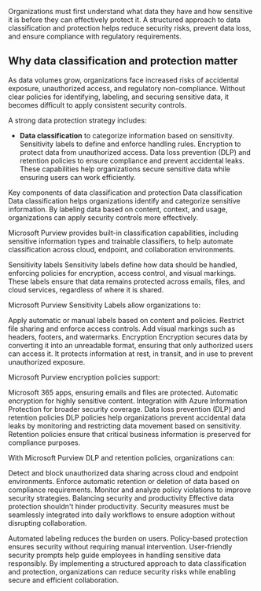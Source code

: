 Organizations must first understand what data they have and how sensitive it is before they can effectively protect it. A structured approach to data classification and protection helps reduce security risks, prevent data loss, and ensure compliance with regulatory requirements.

## Why data classification and protection matter

As data volumes grow, organizations face increased risks of accidental exposure, unauthorized access, and regulatory non-compliance. Without clear policies for identifying, labeling, and securing sensitive data, it becomes difficult to apply consistent security controls.

A strong data protection strategy includes:

- **Data classification** to categorize information based on sensitivity.
Sensitivity labels to define and enforce handling rules.
Encryption to protect data from unauthorized access.
Data loss prevention (DLP) and retention policies to ensure compliance and prevent accidental leaks.
These capabilities help organizations secure sensitive data while ensuring users can work efficiently.

Key components of data classification and protection
Data classification
Data classification helps organizations identify and categorize sensitive information. By labeling data based on content, context, and usage, organizations can apply security controls more effectively.

Microsoft Purview provides built-in classification capabilities, including sensitive information types and trainable classifiers, to help automate classification across cloud, endpoint, and collaboration environments.

Sensitivity labels
Sensitivity labels define how data should be handled, enforcing policies for encryption, access control, and visual markings. These labels ensure that data remains protected across emails, files, and cloud services, regardless of where it is shared.

Microsoft Purview Sensitivity Labels allow organizations to:

Apply automatic or manual labels based on content and policies.
Restrict file sharing and enforce access controls.
Add visual markings such as headers, footers, and watermarks.
Encryption
Encryption secures data by converting it into an unreadable format, ensuring that only authorized users can access it. It protects information at rest, in transit, and in use to prevent unauthorized exposure.

Microsoft Purview encryption policies support:

Microsoft 365 apps, ensuring emails and files are protected.
Automatic encryption for highly sensitive content.
Integration with Azure Information Protection for broader security coverage.
Data loss prevention (DLP) and retention policies
DLP policies help organizations prevent accidental data leaks by monitoring and restricting data movement based on sensitivity. Retention policies ensure that critical business information is preserved for compliance purposes.

With Microsoft Purview DLP and retention policies, organizations can:

Detect and block unauthorized data sharing across cloud and endpoint environments.
Enforce automatic retention or deletion of data based on compliance requirements.
Monitor and analyze policy violations to improve security strategies.
Balancing security and productivity
Effective data protection shouldn't hinder productivity. Security measures must be seamlessly integrated into daily workflows to ensure adoption without disrupting collaboration.

Automated labeling reduces the burden on users.
Policy-based protection ensures security without requiring manual intervention.
User-friendly security prompts help guide employees in handling sensitive data responsibly.
By implementing a structured approach to data classification and protection, organizations can reduce security risks while enabling secure and efficient collaboration.

